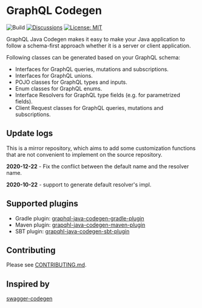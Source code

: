 # GraphQL Codegen #

![Build](https://github.com/growingio/graphql-java-codegen/workflows/Build/badge.svg)
[![Discussions](https://img.shields.io/badge/github-discussions-green)](https://github.com/kobylynskyi/graphql-java-codegen/discussions)
[![License: MIT](https://img.shields.io/badge/License-MIT-yellow.svg)](https://opensource.org/licenses/MIT)

GraphQL Java Codegen makes it easy to make your Java application to follow a schema-first approach whether it is a server or client application.


Following classes can be generated based on your GraphQL schema:
* Interfaces for GraphQL queries, mutations and subscriptions.
* Interfaces for GraphQL unions.
* POJO classes for GraphQL types and inputs.
* Enum classes for GraphQL enums.
* Interface Resolvers for GraphQL type fields (e.g. for parametrized fields).
* Client Request classes for GraphQL queries, mutations and subscriptions.

## Update logs

This is a mirror repository, which aims to add some customization functions that are not convenient to implement on the source repository.

**2020-12-22**
    - Fix the conflict between the default name and the resolver name.
    
**2020-10-22** 
    - support to generate default resolver's impl.

## Supported plugins

* Gradle plugin: [graphql-java-codegen-gradle-plugin](plugins/gradle)
* Maven plugin: [grapqhl-java-codegen-maven-plugin](plugins/maven) 
* SBT plugin: [grapqhl-java-codegen-sbt-plugin](plugins/sbt) 


## Contributing

Please see [CONTRIBUTING.md](CONTRIBUTING.md).


## Inspired by

[swagger-codegen](https://github.com/swagger-api/swagger-codegen)